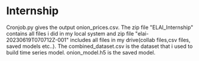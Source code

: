 # Internship
Cronjob.py gives the output onion_prices.csv.
The zip file "ELAI_Internship" contains all files i did in my local system and zip file "elai-20230619T070712Z-001" includes all files in my drive(collab files,csv files, saved models etc..).
The combined_dataset.csv is the dataset that i used to build time series model.
onion_model.h5 is the saved model.
